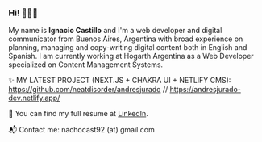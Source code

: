 ### Hi!  🙋🏼‍♂️

My name is **Ignacio Castillo** and I'm a web developer and digital communicator from Buenos Aires, Argentina with broad experience on planning, managing and copy-writing digital content both in English and Spanish. I am currently working at Hogarth Argentina as a Web Developer specialized on Content Management Systems.

✨ MY LATEST PROJECT (NEXT.JS + CHAKRA UI + NETLIFY CMS): https://github.com/neatdisorder/andresjurado // https://andresjurado-dev.netlify.app/

💼 You can find my full resume at [LinkedIn](https://www.linkedin.com/in/nachocast92).

📬 Contact me: nachocast92 (at) gmail.com
